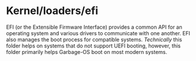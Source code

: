 # Kernel/loaders/efi

EFI (or the Extensible Firmware Interface) provides a common API for an 
operating system and various drivers to communicate with one another. EFI also
manages the boot process for compatible systems. *Technically* this folder helps
on systems that do not support UEFI booting, however, this folder primarily 
helps Garbage-OS boot on most modern systems.
